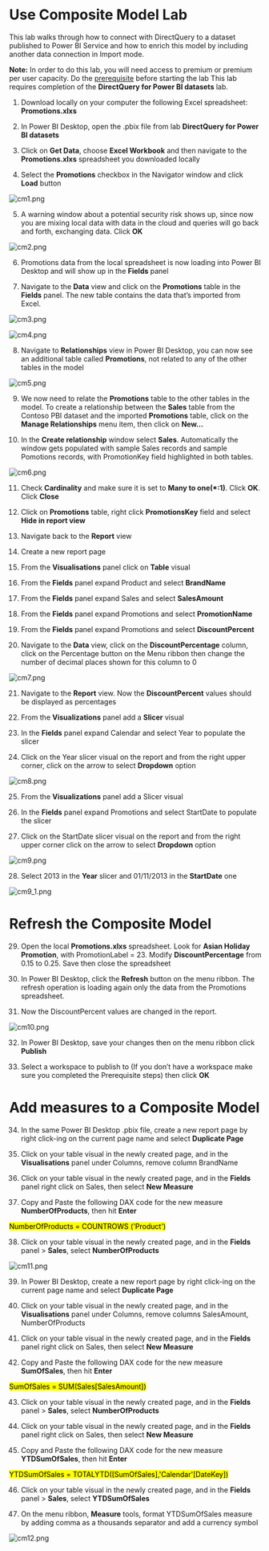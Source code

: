 # Use Composite Model Lab
This lab walks through how to connect with DirectQuery to a dataset published to Power BI Service and how to enrich this model by including another data connection in Import mode.

**Note:** In order to do this lab, you will need access to premium or premium per user capacity. Do the [prerequisite](https://github.com/lipinght/pbideployment/blob/main/AdvAnalytics/Prerequisite.md#provision-workspace) before starting the lab
This lab requires completion of the **DirectQuery for Power BI datasets** lab.

1. Download locally on your computer the following Excel spreadsheet: **Promotions.xlxs**

2. In Power BI Desktop, open the .pbix file from lab **DirectQuery for Power BI datasets**

3. Click on **Get Data**, choose **Excel Workbook** and then navigate to the **Promotions.xlxs** spreadsheet you downloaded locally

4. Select the **Promotions** checkbox in the Navigator window and click **Load** button

![cm1.png](images/cm1.png)

5. A warning window about a potential security risk shows up, since now you are mixing local data with data in the cloud and queries will go back and forth, exchanging data. Click **OK**

![cm2.png](images/cm2.png)

6. Promotions data from the local spreadsheet is now loading into Power BI Desktop and will show up in the **Fields** panel

7. Navigate to the **Data** view and click on the **Promotions** table in the **Fields** panel. The new table contains the data that’s imported from Excel.

![cm3.png](images/cm3.png)

![cm4.png](images/cm4.png)

8. Navigate to **Relationships** view in Power BI Desktop, you can now see an additional table called **Promotions**, not related to any of the other tables in the model

![cm5.png](images/cm5.png)

9. We now need to relate the **Promotions** table to the other tables in the model. To create a relationship between the **Sales** table from the Contoso PBI dataset and the imported **Promotions** table, click on the **Manage Relationships** menu item, then click on **New…**

10. In the **Create relationship**  window select **Sales**. Automatically the window gets populated with sample Sales records and sample Pomotions records, with PromotionKey field highlighted in both tables.

![cm6.png](images/cm6.png)

11. Check **Cardinality** and make sure it is set to **Many to one(*:1)**. Click **OK**. Click **Close**

12. Click on **Promotions** table, right click **PromotionsKey** field and select **Hide in report view**

13. Navigate back to the **Report** view

14.	Create a new report page

15. From the **Visualisations** panel click on **Table** visual

16. From the **Fields** panel expand Product and select **BrandName**

17. From the **Fields** panel expand Sales and select **SalesAmount**

18.	From the **Fields** panel expand Promotions and select **PromotionName**

19. From the **Fields** panel expand Promotions and select **DiscountPercent**

20. Navigate to the **Data** view, click on the **DiscountPercentage** column, click on the Percentage button on the Menu ribbon then change the number of decimal places shown for this column to 0

![cm7.png](images/cm7.png)

21. Navigate to the **Report** view. Now the **DiscountPercent** values should be displayed as percentages

22. From the **Visualizations** panel add a **Slicer** visual

23. In the **Fields** panel expand Calendar and select Year to populate the slicer

24. Click on the Year slicer visual on the report and from the right upper corner, click on the arrow to select **Dropdown** option

![cm8.png](images/cm8.png)

25. From the **Visualizations** panel add a Slicer visual

26. In the **Fields** panel expand Promotions and select StartDate to populate the slicer

27. Click on the StartDate slicer visual on the report and from the right upper corner click on the arrow to select **Dropdown** option

![cm9.png](images/cm9.png)

28. Select 2013 in the **Year** slicer and 01/11/2013 in the **StartDate** one

![cm9_1.png](images/cm9_1.png)

# Refresh the Composite Model

29. Open the local **Promotions.xlxs** spreadsheet. Look for **Asian Holiday Promotion**, with PromotionLabel = 23. Modify **DiscountPercentage** from 0.15 to 0.25. Save then close the spreadsheet

30. In Power BI Desktop, click the **Refresh** button on the menu ribbon. The refresh operation is loading again only the data from the Promotions spreadsheet. 

31. Now the DiscountPercent values are changed in the report.

![cm10.png](images/cm10.png)

32. In Power BI Desktop, save your changes then on the menu ribbon click **Publish**

33. Select a workspace to publish to (If you don’t have a workspace make sure you completed the Prerequisite steps) then click **OK**



# Add measures to a Composite Model

34. In the same Power BI Desktop .pbix file, create a new report page by right click-ing on the current page name and select **Duplicate Page**

35. Click on your table visual in the newly created page, and in the **Visualisations** panel under Columns, remove column BrandName

36. Click on your table visual in the newly created page, and in the **Fields** panel right click on Sales, then select **New Measure**

37. Copy and Paste the following DAX code for the new measure **NumberOfProducts**, then hit **Enter**
 
<mark>NumberOfProducts = COUNTROWS ('Product')</mark>

38. Click on your table visual in the newly created page, and in the **Fields** panel > **Sales**, select **NumberOfProducts**

![cm11.png](images/cm11.png)

39. In Power BI Desktop, create a new report page by right click-ing on the current page name and select **Duplicate Page**

40. Click on your table visual in the newly created page, and in the **Visualisations** panel under Columns, remove columns SalesAmount, NumberOfProducts

41. Click on your table visual in the newly created page, and in the **Fields** panel right click on Sales, then select **New Measure**

42. Copy and Paste the following DAX code for the new measure **SumOfSales**, then hit **Enter**

<mark>SumOfSales = SUM(Sales[SalesAmount])</mark>

43. Click on your table visual in the newly created page, and in the **Fields** panel > **Sales**, select **NumberOfProducts**

44. Click on your table visual in the newly created page, and in the **Fields** panel right click on Sales, then select **New Measure**

45. Copy and Paste the following DAX code for the new measure **YTDSumOfSales**, then hit **Enter** 

<mark>YTDSumOfSales = TOTALYTD([SumOfSales],'Calendar'[DateKey])</mark>

46. Click on your table visual in the newly created page, and in the **Fields** panel > **Sales**, select **YTDSumOfSales**

47. On the menu ribbon, **Measure** tools, format YTDSumOfSales measure by adding comma as a thousands separator and add a currency symbol

![cm12.png](images/cm12.png)



